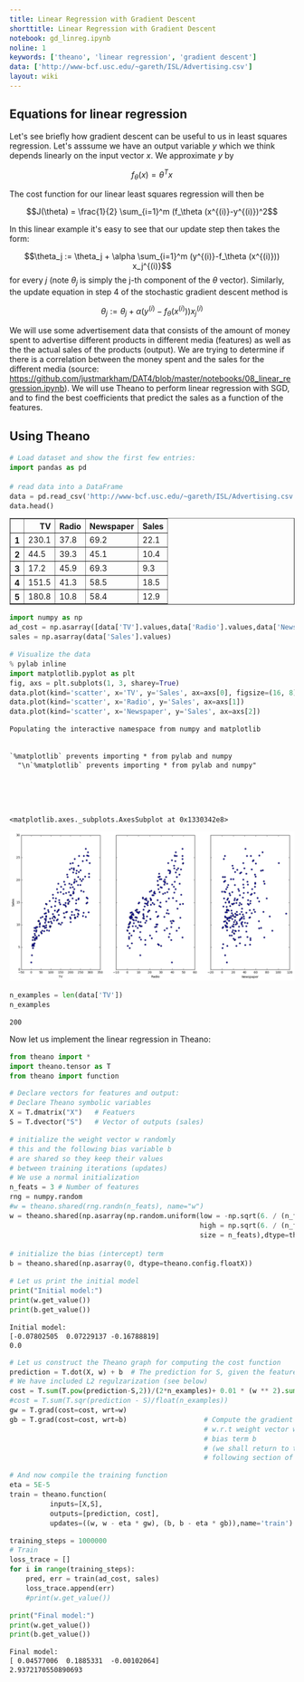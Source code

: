 ```yaml
---
title: Linear Regression with Gradient Descent
shorttitle: Linear Regression with Gradient Descent
notebook: gd_linreg.ipynb
noline: 1
keywords: ['theano', 'linear regression', 'gradient descent']
data: ['http://www-bcf.usc.edu/~gareth/ISL/Advertising.csv']
layout: wiki
---
```



## Equations for linear regression

Let's see briefly how gradient descent can be useful to us in least squares regression. Let's asssume we have an output variable $y$ which we think depends linearly on the input vector $x$. We approximate $y$ by

$$f_\theta (x) =\theta^T x$$

The cost function for our linear least squares regression will then be

$$J(\theta) = \frac{1}{2} \sum_{i=1}^m (f_\theta (x^{(i)}-y^{(i)})^2$$

In this linear example it's easy to see that our update step then takes the form:

$$\theta_j := \theta_j + \alpha \sum_{i=1}^m (y^{(i)}-f_\theta (x^{(i)})) x_j^{(i)}$$
for every $j$ (note $\theta_j$ is simply the j-th component of the $\theta$ vector).
Similarly, the update equation in step 4 of the stochastic gradient descent method is

$$\theta_j := \theta_j + \alpha (y^{(i)}-f_\theta (x^{(i)})) x_j^{(i)}$$

We will use some advertisement data that consists of the amount of money spent to advertise different products in different media (features) as well as the the actual sales of the products (output). We are trying to determine if there is a correlation between the money spent and the sales for the different media (source: https://github.com/justmarkham/DAT4/blob/master/notebooks/08_linear_regression.ipynb). We will use Theano to perform linear regression with SGD, and to find the best coefficients that predict the sales as a function of the features.

## Using Theano



```python
# Load dataset and show the first few entries:
import pandas as pd

# read data into a DataFrame
data = pd.read_csv('http://www-bcf.usc.edu/~gareth/ISL/Advertising.csv', index_col=0)
data.head()
```





<div>
<table border="1" class="dataframe">
  <thead>
    <tr style="text-align: right;">
      <th></th>
      <th>TV</th>
      <th>Radio</th>
      <th>Newspaper</th>
      <th>Sales</th>
    </tr>
  </thead>
  <tbody>
    <tr>
      <th>1</th>
      <td>230.1</td>
      <td>37.8</td>
      <td>69.2</td>
      <td>22.1</td>
    </tr>
    <tr>
      <th>2</th>
      <td>44.5</td>
      <td>39.3</td>
      <td>45.1</td>
      <td>10.4</td>
    </tr>
    <tr>
      <th>3</th>
      <td>17.2</td>
      <td>45.9</td>
      <td>69.3</td>
      <td>9.3</td>
    </tr>
    <tr>
      <th>4</th>
      <td>151.5</td>
      <td>41.3</td>
      <td>58.5</td>
      <td>18.5</td>
    </tr>
    <tr>
      <th>5</th>
      <td>180.8</td>
      <td>10.8</td>
      <td>58.4</td>
      <td>12.9</td>
    </tr>
  </tbody>
</table>
</div>





```python
import numpy as np
ad_cost = np.asarray([data['TV'].values,data['Radio'].values,data['Newspaper'].values]).T
sales = np.asarray(data['Sales'].values)
```




```python
# Visualize the data 
% pylab inline
import matplotlib.pyplot as plt
fig, axs = plt.subplots(1, 3, sharey=True)
data.plot(kind='scatter', x='TV', y='Sales', ax=axs[0], figsize=(16, 8))
data.plot(kind='scatter', x='Radio', y='Sales', ax=axs[1])
data.plot(kind='scatter', x='Newspaper', y='Sales', ax=axs[2])
```


    Populating the interactive namespace from numpy and matplotlib


    `%matplotlib` prevents importing * from pylab and numpy
      "\n`%matplotlib` prevents importing * from pylab and numpy"





    <matplotlib.axes._subplots.AxesSubplot at 0x1330342e8>




![png](gd_linreg_files/gd_linreg_6_3.png)




```python
n_examples = len(data['TV'])
n_examples
```





    200



Now let us implement the linear regression in Theano:



```python
from theano import *
import theano.tensor as T
from theano import function
```




```python
# Declare vectors for features and output:
# Declare Theano symbolic variables
X = T.dmatrix("X")   # Featuers
S = T.dvector("S")   # Vector of outputs (sales)
```




```python
# initialize the weight vector w randomly
# this and the following bias variable b
# are shared so they keep their values
# between training iterations (updates)
# We use a normal initialization
n_feats = 3 # Number of features
rng = numpy.random
#w = theano.shared(rng.randn(n_feats), name="w")
w = theano.shared(np.asarray(np.random.uniform(low = -np.sqrt(6. / (n_feats+200)), 
                                               high = np.sqrt(6. / (n_feats+200)),
                                               size = n_feats),dtype=theano.config.floatX))

# initialize the bias (intercept) term
b = theano.shared(np.asarray(0, dtype=theano.config.floatX))
```




```python
# Let us print the initial model
print("Initial model:")
print(w.get_value())
print(b.get_value())
```


    Initial model:
    [-0.07802505  0.07229137 -0.16788819]
    0.0




```python
# Let us construct the Theano graph for computing the cost function
prediction = T.dot(X, w) + b  # The prediction for S, given the features X
# We have included L2 regulzarization (see below)
cost = T.sum(T.pow(prediction-S,2))/(2*n_examples)+ 0.01 * (w ** 2).sum()
#cost = T.sum(T.sqr(prediction - S)/float(n_examples))
gw = T.grad(cost=cost, wrt=w)
gb = T.grad(cost=cost, wrt=b)                   # Compute the gradient of the cost
                                                # w.r.t weight vector w and
                                                # bias term b
                                                # (we shall return to this in a
                                                # following section of this tutorial)
```




```python
# And now compile the training function
eta = 5E-5
train = theano.function(
          inputs=[X,S],
          outputs=[prediction, cost],
          updates=((w, w - eta * gw), (b, b - eta * gb)),name='train')
```




```python
training_steps = 1000000
# Train
loss_trace = []
for i in range(training_steps):
    pred, err = train(ad_cost, sales)
    loss_trace.append(err)
    #print(w.get_value())
```




```python
print("Final model:")
print(w.get_value())
print(b.get_value())
```


    Final model:
    [ 0.04577006  0.1885331  -0.00102064]
    2.9372170550890693

